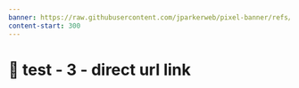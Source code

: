 ```yaml
---
banner: https://raw.githubusercontent.com/jparkerweb/pixel-banner/refs/heads/main/example-vault/pixel-banner-example/images/llamas.jpg
content-start: 300
---
```


# 🧪 test - 3 - direct url link